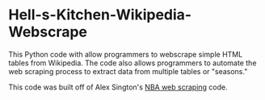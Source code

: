 # Hell-s-Kitchen-Wikipedia-Webscrape

This Python code with allow programmers to webscrape simple HTML tables from Wikipedia. The code also allows programmers to automate the web scraping process to extract data from multiple tables or "seasons."

This code was built off of Alex Sington's [NBA web scraping](https://www.youtube.com/watch?v=nHtlRlWmTV4) code.
